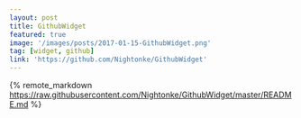 ```yaml
---
layout: post
title: GithubWidget
featured: true
image: '/images/posts/2017-01-15-GithubWidget.png'
tag: [widget, github]
link: 'https://github.com/Nightonke/GithubWidget'
---
```


{% remote_markdown https://raw.githubusercontent.com/Nightonke/GithubWidget/master/README.md %}
